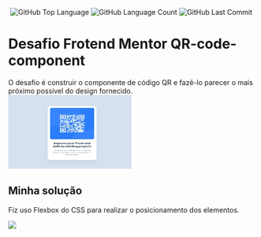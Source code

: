 <img alt="" src="https://img.shields.io/github/repo-size/Riquecelo/Frontend-Mentor-QR-code-component" /> <img alt="GitHub Top Language" src="https://img.shields.io/github/languages/top/Riquecelo/Frontend-Mentor-QR-code-component" /> <img alt="GitHub Language Count" src="https://img.shields.io/github/languages/count/Riquecelo/Frontend-Mentor-QR-code-component" /> <img alt="GitHub Last Commit" src="https://img.shields.io/github/last-commit/Riquecelo/Frontend-Mentor-QR-code-component" />

# Desafio Frotend Mentor QR-code-component

O desafio é construir o componente de código QR e fazê-lo parecer o mais próximo possível do design fornecido.
<img src="https://github.com/Riquecelo/Frontend-Mentor-QR-code-component/blob/main/images/desktop-design.jpg"  width='250px' height='150px' />

## Minha solução

Fiz uso Flexbox do CSS para realizar o posicionamento dos elementos.

[![](https://img.shields.io/badge/Acesso%EF%B8%8F-site-blue?style=for-the-badge&logo=github)](https://riquecelo.github.io/Frontend-Mentor-QR-code-component/)

